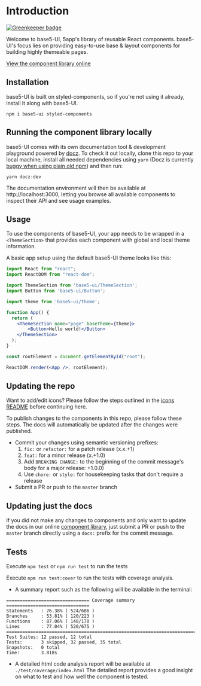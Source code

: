 # Introduction

[![Greenkeeper badge](https://badges.greenkeeper.io/5app/base5-ui.svg)](https://greenkeeper.io/)

Welcome to base5-UI, 5app's library of reusable React components. base5-UI's focus lies on providing easy-to-use base & layout components for building highly themeable pages.

[View the component library online](https://5app.github.io/base5-ui)

## Installation

base5-UI is built on styled-components, so if you're not using it already, install it along with base5-UI.

```
npm i base5-ui styled-components
```

## Running the component library locally

base5-UI comes with its own documentation tool & development playground powered by [docz](https://www.docz.site/). To check it out locally, clone this repo to your local machine, install all needed dependencies using `yarn` (Docz is currently [buggy when using plain old npm](https://github.com/pedronauck/docz/issues/276)) and then run:

```
yarn docz:dev
```

The documentation environment will then be available at http://localhost:3000, letting you browse all available components to inspect their API and see usage examples.

## Usage

To use the components of base5-UI, your app needs to be wrapped in a `<ThemeSection>` that provides each component with global and local theme information.

A basic app setup using the default base5-UI theme looks like this:

```jsx
import React from "react";
import ReactDOM from "react-dom";

import ThemeSection from 'base5-ui/ThemeSection';
import Button from 'base5-ui/Button';

import theme from 'base5-ui/theme';

function App() {
  return (
    <ThemeSection name="page" baseTheme={theme}>
    	<Button>Hello world!</Button>
    </ThemeSection>
  );
}

const rootElement = document.getElementById("root");

ReactDOM.render(<App />, rootElement);
```

## Updating the repo

Want to add/edit icons? Please follow the steps outlined in the [icons README](/src/icons/README.mdx) before continuing here.

To publish changes to the components in this repo, please follow these steps. The docs will automatically be updated after the changes were published.

- Commit your changes using semantic versioning prefixes:
  1. `fix:` or `refactor:` for a patch release (x.x.+1)
  2. `feat:` for a minor release (x.+1.0)
  3. Add `BREAKING CHANGE:` to the beginning of the commit message's body for a major release: +1.0.0)
  4. Use `chore:` or `style:` for housekeeping tasks that don't require a release
- Submit a PR or push to the `master` branch

## Updating just the docs

If you did not make any changes to components and only want to update the docs in our online [component library](https://5app.github.io/base5-ui), just submit a PR or push to the `master` branch directly using a `docs:` prefix for the commit message.

## Tests

Execute `npm test` or `npm run test` to run the tests

Execute `npm run test:cover` to run the tests with coverage analysis.

- A summary report such as the following will be available in the terminal:

```
=============================== Coverage summary ===============================
Statements   : 76.38% ( 524/686 )
Branches     : 53.81% ( 120/223 )
Functions    : 87.06% ( 148/170 )
Lines        : 77.04% ( 520/675 )
================================================================================
Test Suites: 12 passed, 12 total
Tests:       3 skipped, 32 passed, 35 total
Snapshots:   0 total
Time:        3.818s
```

- A detailed html code analysis report will be available at `./test/coverage/index.html`
The detailed report provides a good insight on what to test and how well the component is tested.

